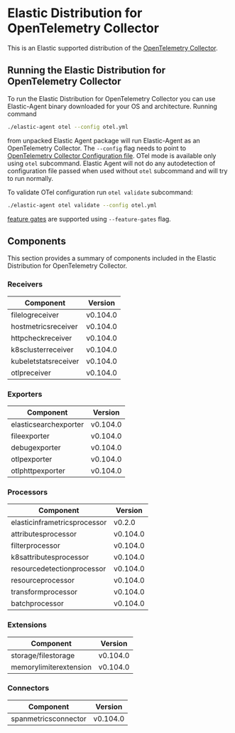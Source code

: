 # Elastic Distribution for OpenTelemetry Collector

This is an Elastic supported distribution of the [OpenTelemetry Collector](https://github.com/open-telemetry/opentelemetry-collector).

## Running the Elastic Distribution for OpenTelemetry Collector

To run the Elastic Distribution for OpenTelemetry Collector you can use Elastic-Agent binary downloaded for your OS and architecture. 
Running command 

```bash
./elastic-agent otel --config otel.yml
```

from unpacked Elastic Agent package will run Elastic-Agent as an OpenTelemetry Collector. The `--config` flag needs to point to [OpenTelemetry Collector Configuration file](https://opentelemetry.io/docs/collector/configuration/). OTel mode is available only using `otel` subcommand. Elastic Agent will not do any autodetection of configuration file passed when used without `otel` subcommand and will try to run normally.


To validate OTel configuration run `otel validate` subcommand:

```bash
./elastic-agent otel validate --config otel.yml
```

[feature gates](https://github.com/open-telemetry/opentelemetry-collector/blob/main/featuregate/README.md#controlling-gates) are supported using `--feature-gates` flag.

## Components

This section provides a summary of components included in the Elastic Distribution for OpenTelemetry Collector.


### Receivers

| Component | Version |
|---|---|
| filelogreceiver | v0.104.0|
| hostmetricsreceiver | v0.104.0|
| httpcheckreceiver | v0.104.0|
| k8sclusterreceiver | v0.104.0|
| kubeletstatsreceiver | v0.104.0|
| otlpreceiver | v0.104.0|




### Exporters

| Component | Version |
|---|---|
| elasticsearchexporter | v0.104.0|
| fileexporter | v0.104.0|
| debugexporter | v0.104.0|
| otlpexporter | v0.104.0|
| otlphttpexporter | v0.104.0|




### Processors

| Component | Version |
|---|---|
| elasticinframetricsprocessor | v0.2.0|
| attributesprocessor | v0.104.0|
| filterprocessor | v0.104.0|
| k8sattributesprocessor | v0.104.0|
| resourcedetectionprocessor | v0.104.0|
| resourceprocessor | v0.104.0|
| transformprocessor | v0.104.0|
| batchprocessor | v0.104.0|




### Extensions

| Component | Version |
|---|---|
| storage/filestorage | v0.104.0|
| memorylimiterextension | v0.104.0|




### Connectors

| Component | Version |
|---|---|
| spanmetricsconnector | v0.104.0|

